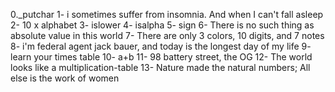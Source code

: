 0._putchar
1- i sometimes suffer from insomnia. And when I can't fall asleep
2- 10 x alphabet
3- islower
4- isalpha
5- sign
6- There is no such thing as absolute value in this world
7- There are only 3 colors, 10 digits, and 7 notes
8- i'm federal agent jack bauer, and today is the longest day of my life
9- learn your times table
10- a+b
11- 98 battery street, the OG
12- The world looks like a multiplication-table
13- Nature made the natural numbers; All else is the work of women